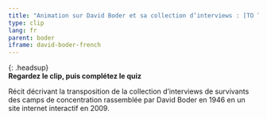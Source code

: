 ```yaml
---
title: "Animation sur David Boder et sa collection d’interviews : [TO TRANSLATE]from analogue to digital"
type: clip
lang: fr
parent: boder
iframe: david-boder-french
---
```


{: .headsup}                            
**Regardez le clip, puis complétez le quiz**

Récit décrivant la transposition de la collection d’interviews de survivants des camps de concentration rassemblée par David Boder en 1946 en un site internet interactif en 2009.


<!-- more -->

